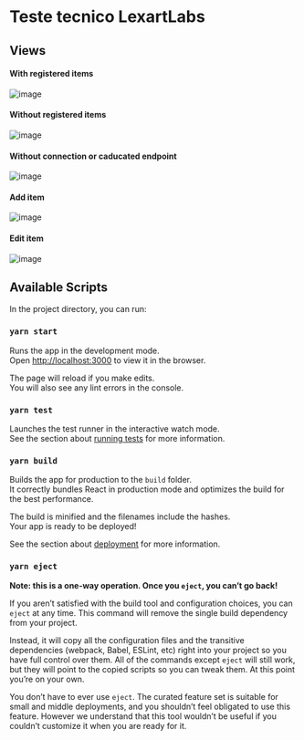 # Teste tecnico LexartLabs

## Views

#### With registered items
![image](https://user-images.githubusercontent.com/74429277/140399121-566a9520-f087-4083-b020-fe4c5b0f5b95.png)

#### Without registered items
![image](https://user-images.githubusercontent.com/74429277/140399220-5ad300a7-cde5-4755-b81e-dbfcdbbac2ac.png)

#### Without connection or caducated endpoint
![image](https://user-images.githubusercontent.com/74429277/140399821-7e052567-04d6-4dae-b2f8-b90a55d55bb5.png)

#### Add item
![image](https://user-images.githubusercontent.com/74429277/140399673-6bf7e920-832a-460b-9b8c-3c5575df6e5b.png)

#### Edit item
![image](https://user-images.githubusercontent.com/74429277/140399730-990d52ed-bf73-43a4-8269-61eecdd4efec.png)


## Available Scripts

In the project directory, you can run:

### `yarn start`

Runs the app in the development mode.\
Open [http://localhost:3000](http://localhost:3000) to view it in the browser.

The page will reload if you make edits.\
You will also see any lint errors in the console.

### `yarn test`

Launches the test runner in the interactive watch mode.\
See the section about [running tests](https://facebook.github.io/create-react-app/docs/running-tests) for more information.

### `yarn build`

Builds the app for production to the `build` folder.\
It correctly bundles React in production mode and optimizes the build for the best performance.

The build is minified and the filenames include the hashes.\
Your app is ready to be deployed!

See the section about [deployment](https://facebook.github.io/create-react-app/docs/deployment) for more information.

### `yarn eject`

**Note: this is a one-way operation. Once you `eject`, you can’t go back!**

If you aren’t satisfied with the build tool and configuration choices, you can `eject` at any time. This command will remove the single build dependency from your project.

Instead, it will copy all the configuration files and the transitive dependencies (webpack, Babel, ESLint, etc) right into your project so you have full control over them. All of the commands except `eject` will still work, but they will point to the copied scripts so you can tweak them. At this point you’re on your own.

You don’t have to ever use `eject`. The curated feature set is suitable for small and middle deployments, and you shouldn’t feel obligated to use this feature. However we understand that this tool wouldn’t be useful if you couldn’t customize it when you are ready for it.
